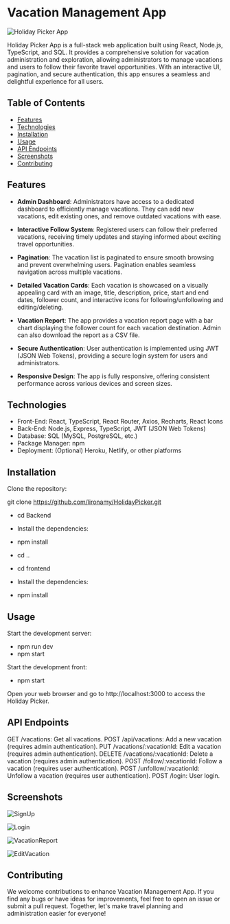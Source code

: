 # Vacation Management App

![Holiday Picker App](https://github.com/lironamy/HolidayPicker/assets/122408173/0a781287-4afd-40f8-8698-b0c56445da37)

 Holiday Picker App is a full-stack web application built using React, Node.js, TypeScript, and SQL. It provides a comprehensive solution for vacation administration and exploration, allowing administrators to manage vacations and users to follow their favorite travel opportunities. With an interactive UI, pagination, and secure authentication, this app ensures a seamless and delightful experience for all users.

## Table of Contents
- [Features](#features)
- [Technologies](#technologies)
- [Installation](#installation)
- [Usage](#usage)
- [API Endpoints](#api-endpoints)
- [Screenshots](#screenshots)
- [Contributing](#contributing)

## Features

- **Admin Dashboard**: Administrators have access to a dedicated dashboard to efficiently manage vacations. They can add new vacations, edit existing ones, and remove outdated vacations with ease.

- **Interactive Follow System**: Registered users can follow their preferred vacations, receiving timely updates and staying informed about exciting travel opportunities.

- **Pagination**: The vacation list is paginated to ensure smooth browsing and prevent overwhelming users. Pagination enables seamless navigation across multiple vacations.

- **Detailed Vacation Cards**: Each vacation is showcased on a visually appealing card with an image, title, description, price, start and end dates, follower count, and interactive icons for following/unfollowing and editing/deleting.

- **Vacation Report**: The app provides a vacation report page with a bar chart displaying the follower count for each vacation destination. Admin can also download the report as a CSV file.

- **Secure Authentication**: User authentication is implemented using JWT (JSON Web Tokens), providing a secure login system for users and administrators.

- **Responsive Design**: The app is fully responsive, offering consistent performance across various devices and screen sizes.


## Technologies

- Front-End: React, TypeScript, React Router, Axios, Recharts, React Icons
- Back-End: Node.js, Express, TypeScript, JWT (JSON Web Tokens)
- Database: SQL (MySQL, PostgreSQL, etc.)
- Package Manager: npm
- Deployment: (Optional) Heroku, Netlify, or other platforms

## Installation

 Clone the repository:

 git clone https://github.com/lironamy/HolidayPicker.git

- cd Backend 
- Install the dependencies:
- npm install

- cd ..
-  cd frontend 
-  Install the dependencies:
-  npm install  

## Usage

Start the development server:
 
- npm run dev
- npm start

Start the development front:

- npm start


Open your web browser and go to http://localhost:3000 to access the Holiday Picker.

## API Endpoints

GET /vacations: Get all vacations.
POST /api/vacations: Add a new vacation (requires admin authentication).
PUT /vacations/:vacationId: Edit a vacation (requires admin authentication).
DELETE /vacations/:vacationId: Delete a vacation (requires admin authentication).
POST /follow/:vacationId: Follow a vacation (requires user authentication).
POST /unfollow/:vacationId: Unfollow a vacation (requires user authentication).
POST /login: User login.

## Screenshots

![SignUp](https://github.com/lironamy/HolidayPicker/assets/122408173/02b5292b-8e7a-4852-aeaa-fef7b87b3255)

![Login](https://github.com/lironamy/HolidayPicker/assets/122408173/0f4be9e8-58d8-4484-9432-631e374427d3)

![VacationReport](https://github.com/lironamy/HolidayPicker/assets/122408173/a37b1d51-06da-4677-83c1-c1b50bae453c)

![EditVacation](https://github.com/lironamy/HolidayPicker/assets/122408173/52006ca5-ad8e-4d19-9b86-0b518ce41d35)

## Contributing

We welcome contributions to enhance Vacation Management App.
If you find any bugs or have ideas for improvements, 
feel free to open an issue or submit a pull request. 
Together, let's make travel planning and administration easier for everyone!







